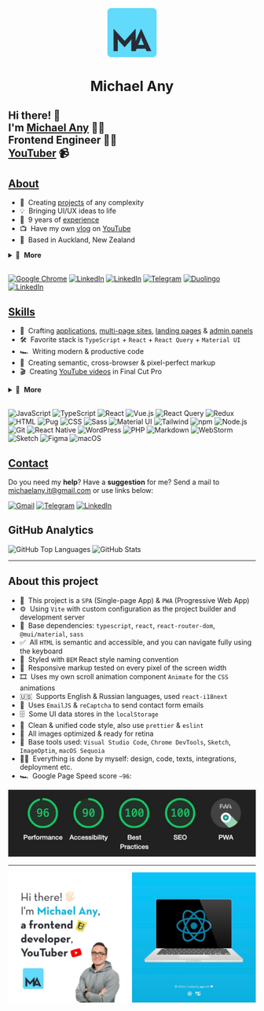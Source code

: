 <div align="center">
  <a href="https://michaelany.com" rel="noopener" target="_blank">
    <img width="100" src="public/assets/logo.svg" alt="Logo" />
  </a>
</div>

<h1 align="center">Michael Any</h1>

## Hi there! 👋<br>I'm [Michael Any][website] 🦸‍♂️<br>Frontend Engineer 👨‍💻<br>[YouTuber][youtube] 📹

## [About](https://michaelany.com/#/about)

- 🚀 &nbsp;Creating [projects](https://michaelany.com/#/portfolio) of any complexity
- 💡 &nbsp;Bringing UI/UX ideas to life
- 💼 &nbsp;9 years of [experience](https://michaelany.com/#/experience)
- 📺 &nbsp;Have my own [vlog](https://michaelany.com/#/vlog) on [YouTube][youtube]
- 🐑 &nbsp;Based in Auckland, New Zealand

<details>
  <summary>🔽 &nbsp;<strong>More</strong></summary>

- 👔 &nbsp;Organized & standalone
- 🤓 &nbsp;Love to code
- 🌱 &nbsp;Constantly learning
- 📐 &nbsp;Prone to perfectionism
- 🎓 &nbsp;Two higher educations
- 🎭 &nbsp;Former professional actor
- 🏃‍♂️ &nbsp;Sports lover
- ⛰ &nbsp;Traveler
- 👫 &nbsp;Happy husband
- ☕️ &nbsp;Coffee lover

</details>&nbsp;

[<img src="https://img.shields.io/badge/-Michael_Any-61DAFB?logo=google-chrome&logoColor=282828" alt="Google Chrome" />][website]
[<img src="https://img.shields.io/badge/-YouTube-f70000?logo=youtube&logoColor=white" alt="LinkedIn" />][youtube]
[<img src="https://img.shields.io/badge/-LinkedIn-0a66c2?logo=linkedin&logoColor=white" alt="LinkedIn" />][linkedin]
[<img src="https://img.shields.io/badge/-Telegram-26a5e4?logo=telegram&logoColor=white" alt="Telegram" />](telegram)
[<img src="https://img.shields.io/badge/-Duolingo-58cc02?logo=duolingo&logoColor=white" alt="Duolingo" />][duolingo]
[<img src="https://img.shields.io/badge/-Instagram-df7f57?logo=instagram&logoColor=white" alt="LinkedIn" />][instagram]

## [Skills](https://michaelany.com/#/skills)

- 👾 &nbsp;Crafting [applications](https://michaelany.com/#/portfolio#app), [multi-page sites](https://michaelany.com/#/portfolio#site), [landing pages](https://michaelany.com/#/portfolio#landing) & [admin panels](https://michaelany.com/#/portfolio#admin)
- 🛠 &nbsp;Favorite stack is `TypeScript` + `React` + `React Query` + `Material UI`
- 🏎 &nbsp;Writing modern & productive code
- 🎨 &nbsp;Creating semantic, cross-browser & pixel-perfect markup
- 🎬 &nbsp;Creating [YouTube videos](https://youtube.com/@michaelany/videos) in Final Cut Pro

<details>
  <summary>🔽 &nbsp;<strong>More</strong></summary>

- ✅ &nbsp;Creating reliable & well-functioning interfaces
- 🧠 &nbsp;Choosing a simple way to solve the problem
- 🧩 &nbsp;Using a lot of patterns & techniques
- 🧱 &nbsp;Building a modular & optimal project architecture
- 🔧 &nbsp;Using modern frameworks, libraries, and tools
- 📱 &nbsp;Implementing responsive interface & animations
- 🧹 &nbsp;Following a consistent code style
- 🔬 &nbsp;Optimizing, testing & refactoring
- 📒 &nbsp;Planing & decomposing tasks
- 🐣 &nbsp;Making code reviews & teaching

</details>&nbsp;

![JavaScript](https://img.shields.io/badge/-JavaScript-282828?logo=javascript&logoColor=f7df1e)
![TypeScript](https://img.shields.io/badge/-TypeScript-282828?logo=typescript&logoColor=3178c6)
![React](https://img.shields.io/badge/-React-282828?logo=react&logoColor=61dafb)
![Vue.js](https://img.shields.io/badge/-Vue.js-282828?logo=vue.js&logoColor=42b883)
![React Query](https://img.shields.io/badge/-React_Query-282828?logo=reactquery&logoColor=ff4154)
![Redux](https://img.shields.io/badge/-Redux-282828?logo=redux&logoColor=764abc)
![HTML](https://img.shields.io/badge/-HTML-282828?logo=html5&logoColor=e34f26)
![Pug](https://img.shields.io/badge/-Pug-282828?logo=pug&logoColor=a86454)
![CSS](https://img.shields.io/badge/-CSS-282828?logo=css3&logoColor=1572b6)
![Sass](https://img.shields.io/badge/-Sass-282828?logo=sass&logoColor=cc6699)
![Material UI](https://img.shields.io/badge/-Material_UI-282828?logo=MUI&logoColor=0081cb)
![Tailwind](https://img.shields.io/badge/-Tailwind-282828?logo=tailwindcss&logoColor=35bdf7)
![npm](https://img.shields.io/badge/-npm-282828?logo=npm&logoColor=cc0100)
![Node.js](https://img.shields.io/badge/-Node.js-282828?logo=node.js&logoColor=339933)
![Git](https://img.shields.io/badge/-Git-282828?logo=git&logoColor=f05032)
![React Native](https://img.shields.io/badge/-React_Native-282828?logo=react&logoColor=61dafb)
![WordPress](https://img.shields.io/badge/-WordPress-282828?logo=wordpress&logoColor=217599)
![PHP](https://img.shields.io/badge/-PHP-282828?logo=php&logoColor=777bb4)
![Markdown](https://img.shields.io/badge/-Markdown-282828?logo=markdown&logoColor=white)
![WebStorm](https://img.shields.io/badge/-WebStorm-282828?logo=webstorm&logoColor=d2e95c)
![Sketch](https://img.shields.io/badge/-Sketch-282828?logo=sketch&logoColor=f7b500)
![Figma](https://img.shields.io/badge/-Figma-282828?logo=figma&logoColor=f24e1e)
![macOS](https://img.shields.io/badge/-macOS-282828?logo=macos&logoColor=white)

## [Contact](https://michaelany.com/#/contact)

Do you need my **help**? Have a **suggestion** for me? Send a mail to michaelany.it@gmail.com or use links below:

[<img src="https://img.shields.io/badge/-Gmail-ea4335?logo=gmail&logoColor=white" alt="Gmail" />](email)
[<img src="https://img.shields.io/badge/-Telegram-26a5e4?logo=telegram&logoColor=white" alt="Telegram" />](telegram)
[<img src="https://img.shields.io/badge/-LinkedIn-0a66c2?logo=linkedin&logoColor=white" alt="LinkedIn" />][linkedin]

## GitHub Analytics

<img src="https://github-readme-stats.vercel.app/api/top-langs/?username=michaelany&layout=compact&theme=tokyonight" alt="GitHub Top Languages" />
<img src="https://github-readme-stats.vercel.app/api?username=michaelany&hide=prs,issues,contribs&show_icons=true&theme=tokyonight" alt="GitHub Stats" />

---

## About this project

- 🚀 &nbsp;This project is a `SPA` (Single-page App) & `PWA` (Progressive Web App)
- ⚙️ &nbsp;Using `Vite` with custom configuration as the project builder and development server
- 🔧 &nbsp;Base dependencies: `typescript`, `react`, `react-router-dom`, `@mui/material`, `sass`
- ✅ &nbsp;All `HTML` is semantic and accessible, and you can navigate fully using the keyboard
- 🎨 &nbsp;Styled with `BEM` React style naming convention
- 📱 &nbsp;Responsive markup tested on every pixel of the screen width
- 🎞 &nbsp;Uses my own scroll animation component `Animate` for the `CSS` animations
- 🇺🇸 &nbsp;Supports English & Russian languages, used `react-i18next`
- 📨 &nbsp;Uses `EmailJS` & `reCaptcha` to send contact form emails
- 🗄 &nbsp;Some UI data stores in the `localStorage`
- 🧹 &nbsp;Clean & unified code style, also use `prettier` & `eslint`
- 🌄 &nbsp;All images optimized & ready for retina
- 🔨 &nbsp;Base tools used: `Visual Studio Code`, `Chrome DevTools`, `Sketch`, `ImageOptim`, `macOS Sequoia`
- 💪🏻 &nbsp;Everything is done by myself: design, code, texts, integrations, deployment etc.
- 🏎 &nbsp;Google Page Speed score `~96`:

<div align="center">
  <img src="public/assets/lighthouse-score.png" alt="Lighthouse score" width="577" />
</div>

---

<div align="center">
  <img src="public/assets/preview.jpg" alt="Preview"  width="600" />
</div>

[website]: https://michaelany.com
[youtube]: https://youtube.com/@michaelany
[linkedin]: https://linkedin.com/in/michaelany
[telegram]: https://t.me/michaelany
[instagram]: https://instagram.com/anymichael
[email]: mailto:michaelany.it@gmail.com
[duolingo]: https://duolingo.com/profile/michael.any
